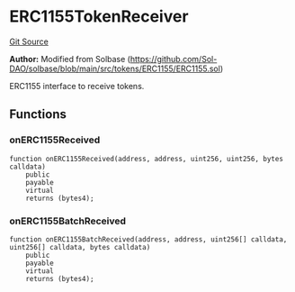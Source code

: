 # ERC1155TokenReceiver
[Git Source](https://github.com/kalidao/keep/blob/1979341a5a2118c8b67dae50ac448106c85bacac/src/KeepToken.sol)

**Author:**
Modified from Solbase (https://github.com/Sol-DAO/solbase/blob/main/src/tokens/ERC1155/ERC1155.sol)

ERC1155 interface to receive tokens.


## Functions
### onERC1155Received


```solidity
function onERC1155Received(address, address, uint256, uint256, bytes calldata)
    public
    payable
    virtual
    returns (bytes4);
```

### onERC1155BatchReceived


```solidity
function onERC1155BatchReceived(address, address, uint256[] calldata, uint256[] calldata, bytes calldata)
    public
    payable
    virtual
    returns (bytes4);
```

